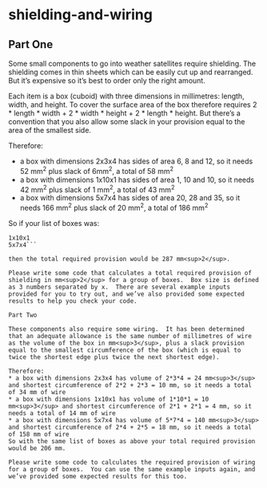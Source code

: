 # shielding-and-wiring

## Part One

Some small components to go into weather satellites require shielding.  The shielding comes in thin sheets which can be easily cut up and rearranged.  But it’s expensive so it’s best to order only the right amount.

Each item is a box (cuboid) with three dimensions in millimetres: length, width, and height.  To cover the surface area of the box therefore requires 2 * length * width + 2 * width * height + 2 * length * height.  But there’s a convention that you also allow some slack in your provision equal to the area of the smallest side.

Therefore:
* a box with dimensions 2x3x4 has sides of area 6, 8 and 12, so it needs 52 mm<sup>2</sup> plus slack of 6mm<sup>2</sup>, a total of 58 mm<sup>2</sup>
* a box with dimensions 1x10x1 has sides of area 1, 10 and 10, so it needs 42 mm<sup>2</sup> plus slack of 1 mm<sup>2</sup>, a total of 43 mm<sup>2</sup>
* a box with dimensions 5x7x4 has sides of area 20, 28 and 35, so it needs 166 mm<sup>2</sup> plus slack of 20 mm<sup>2</sup>, a total of 186 mm<sup>2</sup>

So if your list of boxes was:

```2x3x4
1x10x1
5x7x4```

then the total required provision would be 287 mm<sup>2</sup>.

Please write some code that calculates a total required provision of shielding in mm<sup>2</sup> for a group of boxes.  Box size is defined as 3 numbers separated by x.  There are several example inputs provided for you to try out, and we’ve also provided some expected results to help you check your code.

Part Two

These components also require some wiring.  It has been determined that an adequate allowance is the same number of millimetres of wire as the volume of the box in mm<sup>3</sup>, plus a slack provision equal to the smallest circumference of the box (which is equal to twice the shortest edge plus twice the next shortest edge).

Therefore:
* a box with dimensions 2x3x4 has volume of 2*3*4 = 24 mm<sup>3</sup> and shortest circumference of 2*2 + 2*3 = 10 mm, so it needs a total of 34 mm of wire
* a box with dimensions 1x10x1 has volume of 1*10*1 = 10 mm<sup>3</sup> and shortest circumference of 2*1 + 2*1 = 4 mm, so it needs a total of 14 mm of wire
* a box with dimensions 5x7x4 has volume of 5*7*4 = 140 mm<sup>3</sup> and shortest circumference of 2*4 + 2*5 = 18 mm, so it needs a total of 158 mm of wire
So with the same list of boxes as above your total required provision would be 206 mm.

Please write some code to calculates the required provision of wiring for a group of boxes.  You can use the same example inputs again, and we’ve provided some expected results for this too.

